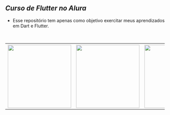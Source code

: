 
## _Curso de Flutter no Alura_

- Esse repositório tem apenas como objetivo exercitar meus aprendizados em Dart e Flutter.


<br>
<table>
  <tr>
    <th><img src="https://github.com/TheSliver/aprendendo_flutter/assets/1336690/1c30b7ac-04c4-44b6-b9c5-d1153b6b97a9" width="200"/></th>
    <th><img src="https://github.com/TheSliver/aprendendo_flutter/assets/1336690/73654bbb-4b19-4b31-8ac4-ccf03f561f32" width="200"/></th>
    <th><img src="https://github.com/TheSliver/aprendendo_flutter/assets/1336690/c217e5f0-6066-4c08-9e4f-7e72490649fb" width="200"/></th>
    <th><img src="https://github.com/TheSliver/aprendendo_flutter/assets/1336690/da29315a-1efb-4251-ae61-8ef09264d88d" width="200"/></th>
  </tr>
</table>
